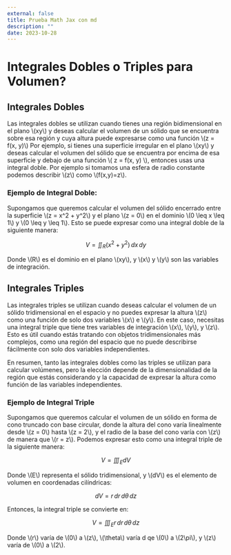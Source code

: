 ```yaml
---
external: false
title: Prueba Math Jax con md
description: ""
date: 2023-10-28
---
```


# Integrales Dobles o Triples para Volumen?

## Integrales Dobles

Las integrales dobles se utilizan cuando tienes una región bidimensional en el plano \\(xy\\) y deseas calcular el volumen de un sólido que se encuentra sobre esa región y cuya altura puede expresarse como una función \\(z = f(x, y)\\) Por ejemplo, si tienes una superficie irregular en el plano \\(xy\\) y deseas calcular el volumen del sólido que se encuentra por encima de esa superficie y debajo de una función \\( z = f(x, y) \\), entonces usas una integral doble. Por ejemplo si tomamos una esfera de radio constante podemos describir \\(z\\) como \\(f(x,y)=z\\).

### Ejemplo de Integral Doble:

Supongamos que queremos calcular el volumen del sólido encerrado entre la superficie \\(z = x^2 + y^2\\) y el plano \\(z = 0\\) en el dominio \\(0 \leq x \leq 1\\) y \\(0 \leq y \leq 1\\). Esto se puede expresar como una integral doble de la siguiente manera:

$$
V = \iint_{R} (x^2 + y^2) \, dx \, dy
$$

Donde \\(R\\) es el dominio en el plano \\(xy\\), y \\(x\\) y \\(y\\) son las variables de integración.

## Integrales Triples

Las integrales triples se utilizan cuando deseas calcular el volumen de un sólido tridimensional en el espacio y no puedes expresar la altura \\(z\\) como una función de solo dos variables \\(x\\) e \\(y\\). En este caso, necesitas una integral triple que tiene tres variables de integración \\(x\\), \\(y\\), y \\(z\\). Esto es útil cuando estás tratando con objetos tridimensionales más complejos, como una región del espacio que no puede describirse fácilmente con solo dos variables independientes.

En resumen, tanto las integrales dobles como las triples se utilizan para calcular volúmenes, pero la elección depende de la dimensionalidad de la región que estás considerando y la capacidad de expresar la altura como función de las variables independientes.

### Ejemplo de Integral Triple

Supongamos que queremos calcular el volumen de un sólido en forma de cono truncado con base circular, donde la altura del cono varía linealmente desde \\(z = 0\\) hasta \\(z = 2\\), y el radio de la base del cono varía con \\(z\\) de manera que \\(r = z\\). Podemos expresar esto como una integral triple de la siguiente manera:

$$
V = \iiint_{E} dV
$$

Donde \\(E\\) representa el sólido tridimensional, y \\(dV\\) es el elemento de volumen en coordenadas cilíndricas:

$$
dV = r \, dr \, d\theta \, dz
$$

Entonces, la integral triple se convierte en:

$$
V = \iiint_{E} r \, dr \, d\theta \, dz
$$

Donde \\(r\\) varía de \\(0\\) a \\(z\\), \\(\theta\\) varía d qe \\(0\\) a \\(2\pi\\), y \\(z\\) varía de \\(0\\) a \\(2\\).
